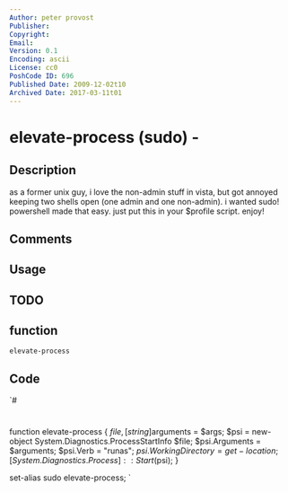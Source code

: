 ```yaml
---
Author: peter provost
Publisher: 
Copyright: 
Email: 
Version: 0.1
Encoding: ascii
License: cc0
PoshCode ID: 696
Published Date: 2009-12-02t10
Archived Date: 2017-03-11t01
---
```


# elevate-process (sudo) - 

## Description

as a former unix guy, i love the non-admin stuff in vista, but got annoyed keeping two shells open (one admin and one non-admin). i wanted sudo! powershell made that easy. just put this in your $profile script. enjoy!

## Comments



## Usage



## TODO



## function

`elevate-process`

## Code

`#
 #
 function elevate-process
 {
 	$file, [string]$arguments = $args;
 	$psi = new-object System.Diagnostics.ProcessStartInfo $file;
 	$psi.Arguments = $arguments;
 	$psi.Verb = "runas";
 	$psi.WorkingDirectory = get-location;
 	[System.Diagnostics.Process]::Start($psi);
 }
 
 set-alias sudo elevate-process;
`

